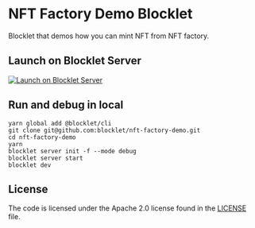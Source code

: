 # NFT Factory Demo Blocklet

Blocklet that demos how you can mint NFT from NFT factory.

## Launch on Blocklet Server

[![Launch on Blocklet Server](https://assets.arcblock.io/icons/launch_on_blocklet_server.svg)](https://install.arcblock.io/?action=blocklet-install&meta_url=https%3A%2F%2Fgithub.com%2Fblocklet%2Fnft-factory-demo%2Freleases%2Fdownload%2Fv0.7.0%2Fblocklet.json)

## Run and debug in local

```shell
yarn global add @blocklet/cli
git clone git@github.com:blocklet/nft-factory-demo.git
cd nft-factory-demo
yarn
blocklet server init -f --mode debug
blocklet server start
blocklet dev
```

## License

The code is licensed under the Apache 2.0 license found in the
[LICENSE](LICENSE) file.
